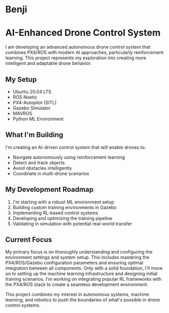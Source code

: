 # Benji

# AI-Enhanced Drone Control System

I am developing an advanced autonomous drone control system that combines PX4/ROS with modern AI approaches, particularly reinforcement learning. This project represents my exploration into creating more intelligent and adaptable drone behavior.

## My Setup
- Ubuntu 20.04 LTS
- ROS Noetic
- PX4-Autopilot (SITL)
- Gazebo Simulator
- MAVROS
- Python ML Environment

## What I'm Building
I'm creating an AI-driven control system that will enable drones to:
- Navigate autonomously using reinforcement learning
- Detect and track objects
- Avoid obstacles intelligently
- Coordinate in multi-drone scenarios

## My Development Roadmap
1. I'm starting with a robust ML environment setup
2. Building custom training environments in Gazebo
3. Implementing RL-based control systems
4. Developing and optimizing the training pipeline
5. Validating in simulation with potential real-world transfer

## Current Focus
My primary focus is on thoroughly understanding and configuring the environment settings and system setup. This includes mastering the PX4/ROS/Gazebo configuration parameters and ensuring optimal integration between all components. Only with a solid foundation, I'll move on to setting up the machine learning infrastructure and designing initial training scenarios. I'm working on integrating popular RL frameworks with the PX4/ROS stack to create a seamless development environment.

This project combines my interest in autonomous systems, machine learning, and robotics to push the boundaries of what's possible in drone control systems.
